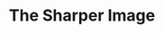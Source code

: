 ---
ee_id: '2145'
site: '1'
type: '2'
url: 2010-132-the-sharper-image-exhibition-catalog
title: The Sharper Image
year: '2010'
display_year: '2010'
medium: Publication
dims: 6 x 9 x 0.35 inches
pitch:
ps:
live_url:
related:
youtube:
related_code:
imgs: 2010-132-sharper-image-catalog-full-1-database-ih.jpg
subheading: "(Exhibition Catalog)"
download:
add_credit:
commission:
layout: things-i-made
---